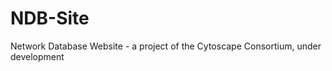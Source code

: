 NDB-Site
========

Network Database Website - a project of the Cytoscape Consortium, under development